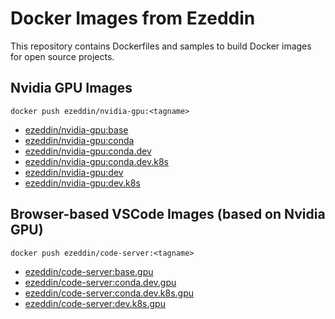 # Docker Images from Ezeddin

This repository contains Dockerfiles and samples to build Docker images for open source projects.

## Nvidia GPU Images

    docker push ezeddin/nvidia-gpu:<tagname>

- [ezeddin/nvidia-gpu:base](/nvidia-gpu/Dockerfile.base)
- [ezeddin/nvidia-gpu:conda](/nvidia-gpu/Dockerfile.conda)
- [ezeddin/nvidia-gpu:conda.dev](/nvidia-gpu/Dockerfile.conda.dev)
- [ezeddin/nvidia-gpu:conda.dev.k8s](/nvidia-gpu/Dockerfile.conda.dev.k8s)
- [ezeddin/nvidia-gpu:dev](/nvidia-gpu/Dockerfile.dev)
- [ezeddin/nvidia-gpu:dev.k8s](/nvidia-gpu/Dockerfile.dev.k8s)

## Browser-based VSCode Images (based on Nvidia GPU)

    docker push ezeddin/code-server:<tagname>

- [ezeddin/code-server:base.gpu](/code-server/Dockerfile.base.gpu)
- [ezeddin/code-server:conda.dev.gpu](/code-server/Dockerfile.conda.dev.gpu)
- [ezeddin/code-server:conda.dev.k8s.gpu](/code-server/Dockerfile.conda.dev.k8s.gpu)
- [ezeddin/code-server:dev.k8s.gpu](/code-server/Dockerfile.dev.k8s.gpu)
